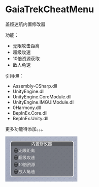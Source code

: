 # GaiaTrekCheatMenu

盖娅迷航内置修改器

功能：

- 无限攻击距离
- 超级攻速
- 10倍资源获取
- 敌人龟速

引用dll：

- Assembly-CSharp.dll
- UnityEngine.dll
- UnityEngine.CoreModule.dll
- UnityEngine.IMGUIModule.dll
- 0Harmony.dll
- BepInEx.Core.dll
- BepInEx.Unity.dll

更多功能待添加。。。

![](https://github.com/MengTL4/GaiaTrekCheatMenu/blob/main/menu.png)
